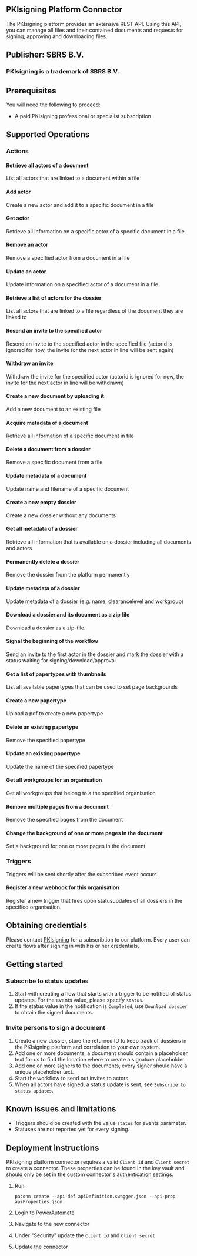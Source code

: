 
## PKIsigning Platform Connector
The PKIsigning platform provides an extensive REST API. Using this API, you can manage all files and their contained documents and requests for signing, approving and downloading files. 

## Publisher: SBRS B.V.
### PKIsigning is a trademark of SBRS B.V.

## Prerequisites
You will need the following to proceed:
* A paid PKIsigning professional or specialist subscription 

## Supported Operations

### Actions

#### Retrieve all actors of a document
List all actors that are linked to a document within a file

#### Add actor
Create a new actor and add it to a specific document in a file

#### Get actor
Retrieve all information on a specific actor of a specific document in a file

#### Remove an actor
Remove a specified actor from a document in a file

#### Update an actor
Update information on a specified actor of a document in a file

#### Retrieve a list of actors for the dossier
List all actors that are linked to a file regardless of the document they are linked to

#### Resend an invite to the specified actor
Resend an invite to the specified actor in the specified file (actorid is ignored for now, the invite for the next actor in line will be sent again)

#### Withdraw an invite
Withdraw the invite for the specified actor (actorid is ignored for now, the invite for the next actor in line will be withdrawn)

#### Create a new document by uploading it
Add a new document to an existing file

#### Acquire metadata of a document
Retrieve all information of a specific document in file

#### Delete a document from a dossier
Remove a specific document from a file

#### Update metadata of a document
Update name and filename of a specific document

#### Create a new empty dossier
Create a new dossier without any documents

#### Get all metadata of a dossier
Retrieve all information that is available on a dossier including all documents and actors

#### Permanently delete a dossier
Remove the dossier from the platform permanently

#### Update metadata of a dossier
Update metadata of a dossier (e.g. name, clearancelevel and workgroup) 

#### Download a dossier and its document as a zip file
Download a dossier as a zip-file. 

#### Signal the beginning of the workflow
Send an invite to the first actor in the dossier and mark the dossier with a status waiting for signing/download/approval

#### Get a list of papertypes with thumbnails
List all available papertypes that can be used to set page backgrounds

#### Create a new papertype
Upload a pdf to create a new papertype

#### Delete an existing papertype
Remove the specified papertype

#### Update an existing papertype
Update the name of the specified papertype

#### Get all workgroups for an organisation
Get all workgroups that belong to a the specified organisation

#### Remove multiple pages from a document
Remove the specified pages from the document

#### Change the background of one or more pages in the document
Set a background for one or more pages in the document 

### Triggers
Triggers will be sent shortly after the subscribed event occurs.

#### Register a new webhook for this organisation
Register a new trigger that fires upon statusupdates of all dossiers in the specified organisation.

## Obtaining credentials
Please contact [PKIsigning](https://pkisigning.nl) for a subscribtion to our platform. Every user can create flows after signing in with his or her credentials.

## Getting started
### Subscribe to status updates
1. Start with creating a flow that starts with a trigger to be notified of status updates. For the events value, please specify `status`.
2. If the status value in the notification is `Completed`, use `Download dossier` to obtain the signed documents.

### Invite persons to sign a document
1. Create a new dossier, store the returned ID to keep track of dossiers in the PKIsigning platform and correlation to your own system.
3. Add one or more documents, a document should contain a placeholder text for us to find the location where to create a signature placeholder.
4. Add one or more signers to the documents, every signer should have a unique placeholder text.
5. Start the workflow to send out invites to actors.
6. When all actors have signed, a status update is sent, see `Subscribe to status updates`.

## Known issues and limitations
* Triggers should be created with the value `status` for events parameter.
* Statuses are not reported yet for every signing.

## Deployment instructions
PKIsigning platform connector requires a valid `Client id` and `Client secret` to create a connector.
These properties can be found in the key vault and should only be set in the custom connector's authentication settings.

1. Run:
	```paconn
	paconn create --api-def apiDefinition.swagger.json --api-prop apiProperties.json
	```

2. Login to PowerAutomate
3. Navigate to the new connector
4. Under "Security" update the `Client id` and `Client secret`
5. Update the connector